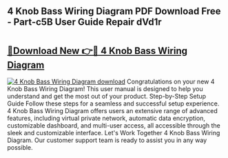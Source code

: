 ## 4 Knob Bass Wiring Diagram PDF Download Free - Part-c5B User Guide Repair dVd1r

# <h2><a href="http://dfovqey.blite.top/?on=4+Knob+Bass+Wiring+Diagram">🔗Download New 👉🔴 4 Knob Bass Wiring Diagram</a></h2>

[![4 Knob Bass Wiring Diagram download](https://i.imgur.com/lujVjoI.png)](http://dfovqey.blite.top/?on=4+Knob+Bass+Wiring+Diagram)
Congratulations on your new 4 Knob Bass Wiring Diagram! This user manual is designed to help you understand and get the most out of your product. Step-by-Step Setup Guide Follow these steps for a seamless and successful setup experience. 4 Knob Bass Wiring Diagram offers users an extensive range of advanced features, including virtual private network, automatic data encryption, customizable dashboard, and multi-user access, all accessible through the sleek and customizable interface. Let's Work Together 4 Knob Bass Wiring Diagram. Our customer support team is ready to assist you in any way possible.
